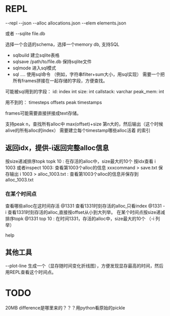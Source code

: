 # REPL
--repl
--json --alloc allocations.json --elem elements.json

或者
--sqlite file.db

选择一个合适的schema，选择一个memory db, 支持SQL
- sqlbuild 建立sqlite表格
- sqlsave /path/to/file.db 保持sqlite文件
- sqlmode 进入sql模式
- sql .... 使用sql命令
（例如，字符串filter+sum大小，用sql实现）
需要一个把所有frames拼接在一起存储的字段，方便查找。


可能被sql用到的字段：
id: index int
size: int
callstack: varchar
peak_mem: int

用不到的：
timesteps
offsets
peak timestamps


frames可能需要直接拼接成text存储。

支持peak n，查找所有alloc中 max(offset)+size 第n大的，然后输出（这个时候alive的所有alloc的index）
需要建立每个timestamp哪些alloc活着 的索引


## 返回idx，提供-i返回完整alloc信息
按size递减排序topk   topk 10 : 在存活的alloc中，size最大的10个
按idx查看       i 1003 或者inspect 1003: 查看第1003个alloc的信息
xxxcommand > save.txt 保存输出      i 1003 > alloc_1003.txt : 查看第1003个alloc的信息并保存到alloc_1003.txt

### 在某个时间点
查看哪些alloc在这时间存活  @1331 查看1331时刻存活的alloc,只看index
                        @1331 -i 查看1331时刻存活的alloc,直接按offset从小到大列举。
在某个时间点按size递减排序topk    @1331 top 10 : 在时间1331，存活的alloc中，size最大的10个 （-i 列举）

<!-- time range filter, 提供起止时间，查看哪些alloc在这时间内完整存活 @1331-1320 查看1331-1320时刻完整存活的alloc信息 -->


help


## 其他工具
--plot-line
生成一个（显存随时间变化折线图），方便发现显存最高的时间，然后用REPL查看这个时间点。


# TODO
20MB difference是哪里来的？？？用python看原始的pickle